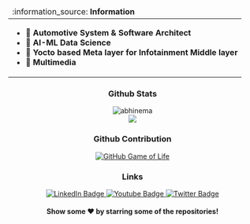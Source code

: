   
<table align="center">
  <thead>
    <tr>
      <td align="left">
        :information_source: <b>Information</b>
      </td>
    </tr>
  </thead>

  <tbody >
    <tr>
      <td>
        <ul>
          <li> 🔭 <b>Automotive System & Software Architect </b></li>
          <li> 🌱 <b>AI-ML Data Science</b></li>
          <li> 👯 <b>Yocto based Meta layer for Infotainment Middle layer</b></li>
          <li> 💬 <b>Multimedia</b></li>          
        </ul>
      </td>
    </tr>
  </tbody>
</table>
</p>

<div align="center">

### Github Stats
<p align="center"> <img src="https://github-readme-stats.vercel.app/api?username=abhinema&show_icons=true&theme=gotham" alt="abhinema" />
</details>
</br>

<a ref="https://github.com/abhinema/handwritten_digit_recognition_mnist" target="_blank">
  <img align="center" src="https://github-readme-stats.vercel.app/api/pin/?username=abhinema&repo=handwritten_digit_recognition_mnist&theme=dracula" />
</a>



### Github Contribution
[![GitHub Game of Life](https://github4life.herokuapp.com/abhinema.gif?z=6)](https://github4life.herokuapp.com/abhinema)


### Links
<div id="badges">
  <a href="https://www.linkedin.com/in/abhishek-nema">
    <img src="https://img.shields.io/badge/LinkedIn-blue?style=for-the-badge&logo=linkedin&logoColor=white" alt="LinkedIn Badge"/>
  </a>
  <a href="https://www.youtube.com/@abhisheknema">
    <img src="https://img.shields.io/badge/YouTube-red?style=for-the-badge&logo=youtube&logoColor=white" alt="Youtube Badge"/>
  </a>
  <a href="https://www.twitter.com/nemaabhi">
    <img src="https://img.shields.io/badge/Twitter-blue?style=for-the-badge&logo=twitter&logoColor=white" alt="Twitter Badge"/>
  </a>
</div>

<img align="center" src="https://komarev.com/ghpvc/?username=abhinema&style=flat-square&color=blue" alt=""/>




#### Show some ❤️ by starring some of the repositories!


